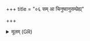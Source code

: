 +++
title = "०६ सम् आ चिनुष्वानुसम्प्रेह्य्"

+++
<details><summary>मूलम् (GR)</summary>

सम् आ चिनुष्वानुसंप्रेह्य्  
अग्ने पथः कल्पय देवयानान् ।  
एभिः सुकृतैर् अनु प्र ज्ञेष्म यज्ञे  
नाके तिष्ठन्तम् अधि सप्तरश्मौ ॥
</details>